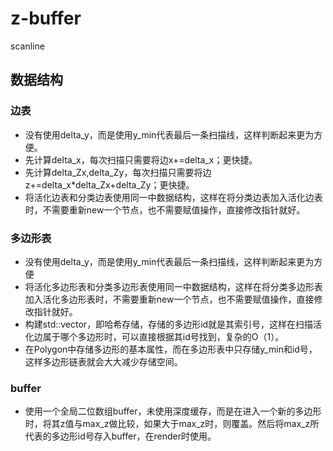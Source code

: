 # z-buffer
scanline


## 数据结构

### 边表
- 没有使用delta_y，而是使用y_min代表最后一条扫描线，这样判断起来更为方便。
- 先计算delta_x，每次扫描只需要将边x+=delta_x；更快捷。
- 先计算delta_Zx,delta_Zy，每次扫描只需要将边z+=delta_x*delta_Zx+delta_Zy；更快捷。
- 将活化边表和分类边表使用同一中数据结构，这样在将分类边表加入活化边表时，不需要重新new一个节点，也不需要赋值操作，直接修改指针就好。

### 多边形表
- 没有使用delta_y，而是使用y_min代表最后一条扫描线，这样判断起来更为方便
- 将活化多边形表和分类多边形表使用同一中数据结构，这样在将分类多边形表加入活化多边形表时，不需要重新new一个节点，也不需要赋值操作，直接修改指针就好。
- 构建std::vector<Polygon>，即哈希存储，存储的多边形id就是其索引号，这样在扫描活化边属于哪个多边形时，可以直接根据其id号找到，复杂的O（1）。
- 在Polygon中存储多边形的基本属性，而在多边形表中只存储y_min和id号，这样多边形链表就会大大减少存储空间。

### buffer

- 使用一个全局二位数组buffer，未使用深度缓存，而是在进入一个新的多边形时，将其z值与max_z做比较，如果大于max_z时，则覆盖。然后将max_z所代表的多边形id号存入buffer，在render时使用。


